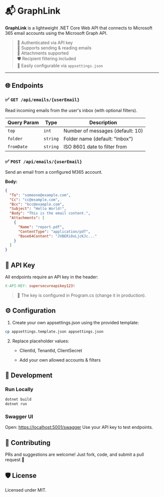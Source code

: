 # 📬 GraphLink

**GraphLink** is a lightweight .NET Core Web API that connects to Microsoft 365 email accounts using the Microsoft Graph API.

> 🔐 Authenticated via API key  
> 💌 Supports sending & reading emails  
> 📎 Attachments supported  
> 🛡️ Recipient filtering included  
> 🚀 Easily configurable via `appsettings.json`

---

## 🌐 Endpoints

### ✅ `GET /api/emails/{userEmail}`  
Read incoming emails from the user's inbox (with optional filters).

| Query Param | Type     | Description |
|-------------|----------|-------------|
| `top`       | `int`    | Number of messages (default: 10) |
| `folder`    | `string` | Folder name (default: "Inbox") |
| `fromDate`  | `string` | ISO 8601 date to filter from |

### ✅ `POST /api/emails/{userEmail}`  
Send an email from a configured M365 account.

**Body:**
```json
{
  "To": "someone@example.com",
  "Cc": "cc@example.com",
  "Bcc": "bcc@example.com",
  "Subject": "Hello World!",
  "Body": "This is the email content.",
  "Attachments": [
    {
      "Name": "report.pdf",
      "ContentType": "application/pdf",
      "Base64Content": "JVBERi0xLjcKJc..."
    }
  ]
}
```

## 🔑 API Key
All endpoints require an API key in the header:

```makefile
X-API-KEY: supersecureapikey123!
```

> 🔐 The key is configured in Program.cs (change it in production).

## ⚙️ Configuration
1. Create your own appsettings.json using the provided template:

```bash
cp appsettings.template.json appsettings.json
```

2. Replace placeholder values:

    - ClientId, TenantId, ClientSecret

    - Add your own allowed accounts & filters

## 🧪 Development
### Run Locally

```bash
dotnet build
dotnet run
```

### Swagger UI
Open: [https://localhost:5001/swagger](https://localhost:5001/swagger)
Use your API key to test endpoints.

## 🤝 Contributing
PRs and suggestions are welcome! Just fork, code, and submit a pull request 🚀

## 🛡 License
Licensed under MIT.